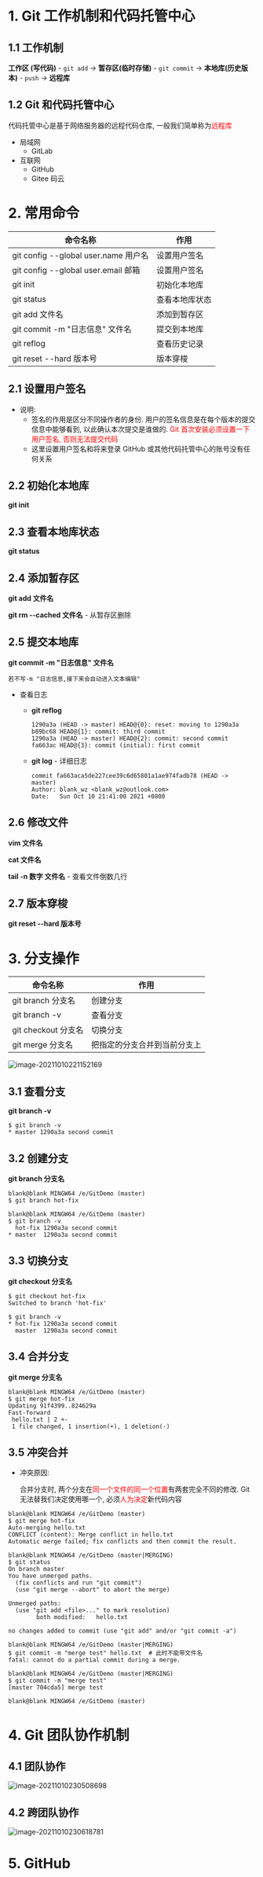 # 1. Git 工作机制和代码托管中心

## 1.1 工作机制

**工作区 (写代码)** - `git add` -> **暂存区(临时存储)** - `git commit` -> **本地库(历史版本)** - `push` -> **远程库**



## 1.2 Git 和代码托管中心

代码托管中心是基于网络服务器的远程代码仓库, 一般我们简单称为<font color='red'>远程库</font>

+ 局域网
  - GitLab
+ 互联网
  + GitHub
  + Gitee 码云



# 2. 常用命令

| 命令名称                             | 作用           |
| ------------------------------------ | -------------- |
| git config --global user.name 用户名 | 设置用户签名   |
| git config --global user.email 邮箱  | 设置用户签名   |
| git init                             | 初始化本地库   |
| git status                           | 查看本地库状态 |
| git add 文件名                       | 添加到暂存区   |
| git commit -m "日志信息" 文件名      | 提交到本地库   |
| git reflog                           | 查看历史记录   |
| git reset --hard 版本号              | 版本穿梭       |

## 2.1 设置用户签名

+ 说明:
  + 签名的作用是区分不同操作者的身份. 用户的签名信息是在每个版本的提交信息中能够看到, 以此确认本次提交是谁做的. <font color='red'>Git 首次安装必须设置一下用户签名, 否则无法提交代码</font>
  + 这里设置用户签名和将来登录 GitHub 或其他代码托管中心的账号没有任何关系



## 2.2 初始化本地库

**git init**



## 2.3 查看本地库状态

**git status**



## 2.4 添加暂存区

**git add 文件名**

**git rm --cached 文件名** - 从暂存区删除



## 2.5 提交本地库

**git commit -m "日志信息" 文件名**

`若不写-m "日志信息,接下来会自动进入文本编辑"`

+ 查看日志

  + **git reflog**

    ````git
    1290a3a (HEAD -> master) HEAD@{0}: reset: moving to 1290a3a
    b89bc68 HEAD@{1}: commit: third commit
    1290a3a (HEAD -> master) HEAD@{2}: commit: second commit
    fa663ac HEAD@{3}: commit (initial): first commit
    ````

    

  + **git log**  - 详细日志

    ````
    commit fa663aca5de227cee39c6d65801a1ae974fadb78 (HEAD -> master)
    Author: blank_wz <blank_wz@outlook.com>
    Date:   Sun Oct 10 21:41:00 2021 +0800
    ````

    



## 2.6 修改文件

**vim 文件名**

**cat 文件名**

**tail -n 数字 文件名**  - 查看文件倒数几行



## 2.7 版本穿梭

**git reset --hard 版本号**



# 3. 分支操作

| 命令名称            | 作用                         |
| ------------------- | ---------------------------- |
| git branch 分支名   | 创建分支                     |
| git branch -v       | 查看分支                     |
| git checkout 分支名 | 切换分支                     |
| git merge 分支名    | 把指定的分支合并到当前分支上 |

![image-20211010221152169](C:\Users\blank\AppData\Roaming\Typora\typora-user-images\image-20211010221152169.png)

## 3.1 查看分支

**git branch -v**

````
$ git branch -v
* master 1290a3a second commit
````



## 3.2 创建分支

**git branch 分支名**

````
blank@blank MINGW64 /e/GitDemo (master)
$ git branch hot-fix

blank@blank MINGW64 /e/GitDemo (master)
$ git branch -v
  hot-fix 1290a3a second commit
* master  1290a3a second commit
````



## 3.3 切换分支

**git checkout 分支名**

````
$ git checkout hot-fix
Switched to branch 'hot-fix'

$ git branch -v
* hot-fix 1290a3a second commit
  master  1290a3a second commit
````



## 3.4 合并分支

**git merge 分支名**

````
blank@blank MINGW64 /e/GitDemo (master)
$ git merge hot-fix
Updating 91f4399..824629a
Fast-forward
 hello.txt | 2 +-
 1 file changed, 1 insertion(+), 1 deletion(-)
````



## 3.5 冲突合并

+ 冲突原因:

  合并分支时, 两个分支在<font color='red'>同一个文件的同一个位置</font>有两套完全不同的修改. Git 无法替我们决定使用哪一个, 必须<font color='red'>人为决定</font>新代码内容



````
blank@blank MINGW64 /e/GitDemo (master)
$ git merge hot-fix
Auto-merging hello.txt
CONFLICT (content): Merge conflict in hello.txt
Automatic merge failed; fix conflicts and then commit the result.

blank@blank MINGW64 /e/GitDemo (master|MERGING)
$ git status
On branch master
You have unmerged paths.
  (fix conflicts and run "git commit")
  (use "git merge --abort" to abort the merge)

Unmerged paths:
  (use "git add <file>..." to mark resolution)
        both modified:   hello.txt

no changes added to commit (use "git add" and/or "git commit -a")

blank@blank MINGW64 /e/GitDemo (master|MERGING)
$ git commit -m "merge test" hello.txt  # 此时不能带文件名
fatal: cannot do a partial commit during a merge.

blank@blank MINGW64 /e/GitDemo (master|MERGING)
$ git commit -m "merge test"
[master 704cda5] merge test

blank@blank MINGW64 /e/GitDemo (master)
````



# 4. Git 团队协作机制

## 4.1 **团队协作**

![image-20211010230508698](C:\Users\blank\AppData\Roaming\Typora\typora-user-images\image-20211010230508698.png)



## 4.2 **跨团队协作**

![image-20211010230618781](C:\Users\blank\AppData\Roaming\Typora\typora-user-images\image-20211010230618781.png)





# 5. GitHub



























